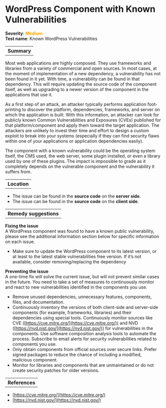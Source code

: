 # WordPress Component with Known Vulnerabilities

<b>Severity</b>: <b><font color="orange">Medium</font></b><br>
<b>Test name</b>: Known WordPress Vulnerabilities

<table id="simple-table">
    <tr>
        <th><strong>Summary</strong></th>
    </tr>
</table>

Most web applications are highly composed. They use frameworks and libraries from a variety of commercial and open sources. In most cases, at the moment of implementation of a new dependency, a vulnerability has not been found in it yet. With time, a vulnerability can be found in that dependency. This will require updating the source code of the component itself, as well as upgrading to a newer version of the component in the applications that use it. 

As a first step of an attack, an attacker typically performs application foot-printing to discover the platform, dependencies, frameworks, and server on which the application is built. With this information, an attacker can look for publicly known Common Vulnerabilities and Exposures (CVEs) published for that platform/component and apply them toward the target application. The attackers are unlikely to invest their time and effort to design a custom exploit to break into your systems (especially if they can find security flaws within one of your applications or application dependencies easily).

The component with a known vulnerability could be the operating system itself, the CMS used, the web server, some plugin installed, or even a library used by one of these plugins. The impact is impossible to grade as it completely depends on the vulnerable component and the vulnerability it suffers from. 


<table id="simple-table">
    <tr>
        <th><strong>Location</strong></th>
    </tr>
</table>

* The issue can be found in the **source code** on the **server side**.
* The issue can be found in the **source code** on the **client side**.


<table id="simple-table">
    <tr>
        <th><strong>Remedy suggestions</strong></th>
    </tr>
</table>

**Fixing the issue** <br>
A WordPress component was found to have a known public vulnerability, please see the additional information section below for specific information on each issue.
* Make sure to update the WordPress component to its latest version, or at least to the latest stable vulnerabilities free version. If it’s not available, consider removing/replacing the dependency

**Preventing the issue**<br>
A one-time fix will solve the current issue, but will not prevent similar cases in the future. You need to take a set of measures to continuously monitor and react to new vulnerabilities identified in the components you use. 
* Remove unused dependencies, unnecessary features, components, files, and documentation.
* Continuously inventory the versions of both client-side and server-side components (for example, frameworks, libraries) and their dependencies using special tools. Continuously monitor sources like CVE ([https://cve.mitre.org/](https://cve.mitre.org/)) and NVD ([https://nvd.nist.gov/](https://nvd.nist.gov/)) for vulnerabilities in the components. Use software composition analysis tools to automate the process. Subscribe to email alerts for security vulnerabilities related to components you use.
* Only obtain components from official sources over secure links. Prefer signed packages to reduce the chance of including a modified, malicious component.
* Monitor for libraries and components that are unmaintained or do not create security patches for older versions.


<table id="simple-table">
    <tr>
        <th><strong>References</strong></th>
    </tr>
</table>

* [https://cve.mitre.org/](https://cve.mitre.org/)
* [https://nvd.nist.gov/](https://nvd.nist.gov/)